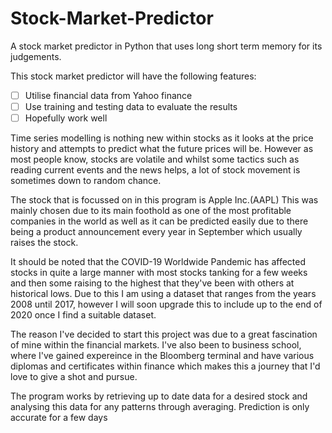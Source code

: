 # Stock-Market-Predictor

A stock market predictor in Python that uses long short term memory for its judgements.

This stock market predictor will have the following features:

- [ ] Utilise financial data from Yahoo finance
- [ ] Use training and testing data to evaluate the results
- [ ] Hopefully work well

Time series modelling is nothing new within stocks as it looks at the price history and attempts to predict what the future prices will be. However as most people know, stocks are volatile and whilst some tactics such as reading current events and the news helps, a lot of stock movement is sometimes down to random chance.

The stock that is focussed on in this program is Apple Inc.(AAPL)
This was mainly chosen due to its main foothold as one of the most profitable companies in the world as well as it can be predicted easily due to there being a product announcement every year in September which usually raises the stock.

It should be noted that the COVID-19 Worldwide Pandemic has affected stocks in quite a large manner with most stocks tanking for a few weeks and then some raising to the highest that they've been with others at historical lows. Due to this I am using a dataset that ranges from the years 2008 until 2017, however I will soon upgrade this to include up to the end of 2020 once I find a suitable dataset.

The reason I've decided to start this project was due to a great fascination of mine within the financial markets. I've also been to business school, where I've gained expereince in the Bloomberg terminal and have various diplomas and certificates within finance which makes this a journey that I'd love to give a shot and pursue.

The program works by retrieving up to date data for a desired stock and analysing this data for any patterns through averaging. Prediction is only accurate for a few days
